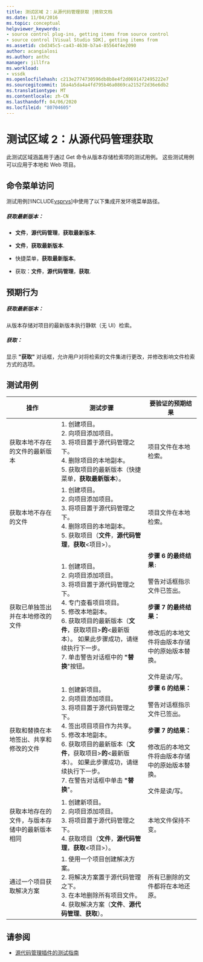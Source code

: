 ```yaml
---
title: 测试区域 2：从源代码管理获取 |微软文档
ms.date: 11/04/2016
ms.topic: conceptual
helpviewer_keywords:
- source control plug-ins, getting items from source control
- source control [Visual Studio SDK], getting items from
ms.assetid: cbd345c5-ca43-4630-b7a4-85564f4e2090
author: acangialosi
ms.author: anthc
manager: jillfra
ms.workload:
- vssdk
ms.openlocfilehash: c213e2774730596db8b8e4f2d0691472495222e7
ms.sourcegitcommit: 16a4a5da4a4fd795b46a0869ca2152f2d36e6db2
ms.translationtype: MT
ms.contentlocale: zh-CN
ms.lasthandoff: 04/06/2020
ms.locfileid: "80704605"
---
```

# <a name="test-area-2-get-from-source-control"></a>测试区域 2：从源代码管理获取
此测试区域涵盖用于通过 Get 命令从版本存储检索项的测试用例。 这些测试用例可以应用于本地和 Web 项目。

## <a name="command-menu-access"></a>命令菜单访问
 测试用例[!INCLUDE[vsprvs](../../code-quality/includes/vsprvs_md.md)]中使用了以下集成开发环境菜单路径。

##### <a name="get-latest-version"></a>获取最新版本：

- **文件**，**源代码管理**，**获取最新版本**.

- **文件**，**获取最新版本**.

- 快捷菜单，**获取最新版本**。

- 获取：**文件**，**源代码管理**，**获取**.

## <a name="expected-behavior"></a>预期行为

##### <a name="get-latest-version"></a>获取最新版本：
 从版本存储对项目的最新版本执行静默（无 UI）检索。

##### <a name="get"></a>获取：
 显示 **"获取"** 对话框，允许用户对将检索的文件集进行更改，并修改影响文件检索方式的选项。

## <a name="test-cases"></a>测试用例

|操作|测试步骤|要验证的预期结果|
|------------|----------------|--------------------------------|
|获取本地不存在的文件的最新版本|1. 创建项目。<br />2. 向项目添加项目。<br />3. 将项目置于源代码管理之下。<br />4. 删除项目的本地副本。<br />5. 获取项目的最新版本（快捷菜单，**获取最新版本**）。|项目文件在本地检索。|
|获取本地不存在的文件|1. 创建项目。<br />2. 向项目添加项目。<br />3. 将项目置于源代码管理之下。<br />4. 删除项目的本地副本。<br />5. 获取项目（**文件**，**源代码管理**，**获取**\<项目>）。|项目文件在本地检索。|
|获取已单独签出并在本地修改的文件|1. 创建项目。<br />2. 向项目添加项目。<br />3. 将项目置于源代码管理之下。<br />4. 专门查看项目项目。<br />5. 修改本地副本。<br />6. 获取项目的最新版本（**文件**，获取项目>**的**\<最新版本）。 如果此步骤成功，请继续执行下一步。<br />7. 单击警告对话框中的 **"替换**"按钮。|**步骤 6 的最终结果**`:`<br /><br /> 警告对话框指示文件已签出。<br /><br /> **步骤 7 的最终结果：**<br /><br /> 修改后的本地文件将由版本存储中的原始版本替换。<br /><br /> 文件是读/写。|
|获取和替换在本地签出、共享和修改的文件|1. 创建新项目。<br />2. 向项目添加项目。<br />3. 将项目置于源代码管理之下。<br />4. 签出项目项目作为共享。<br />5. 修改本地副本。<br />6. 获取项目的最新版本（**文件**，获取项目>**的**\<最新版本）。 如果此步骤成功，请继续执行下一步。<br />7. 在警告对话框中单击 **"替换**"。|**步骤 6 的结果：**<br /><br /> 警告对话框指示文件已签出。<br /><br /> **步骤 7 的结果：**<br /><br /> 修改后的本地文件将由版本存储中的原始版本替换。<br /><br /> 文件是读/写。|
|获取本地存在的文件，与版本存储中的最新版本相同|1. 创建新项目。<br />2. 向项目添加项目。<br />3. 将项目置于源代码管理之下。<br />4. 获取项目（**文件**，**源代码管理**，**获取**\<项目>）。|本地文件保持不变。|
|通过一个项目获取解决方案|1. 使用一个项目创建解决方案。<br />2. 将解决方案置于源代码管理之下。<br />3. 在本地删除所有项目文件。<br />4. 获取解决方案（**文件**、**源代码管理**、**获取**）。|所有已删除的文件都将在本地还原。|

## <a name="see-also"></a>请参阅
- [源代码管理插件的测试指南](../../extensibility/internals/test-guide-for-source-control-plug-ins.md)
